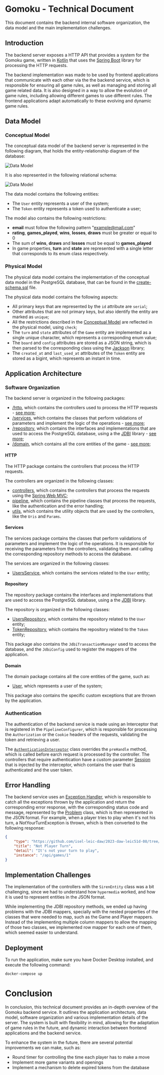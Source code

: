 # Gomoku - Technical Document

This document contains the backend internal software organization, the data model and the main implementation challenges.

## Introduction

The backend server exposes a HTTP API that provides a system for the Gomoku game, written in [Kotlin](https://kotlinlang.org/) that uses the [Spring Boot](https://spring.io/projects/spring-boot) library for processing the HTTP requests. 

The backend implementation was made to be used by frontend applications that communicate with each other via the the backend service, which is responsible for ensuring all game rules, as well as managing and storing all game related data. It is also designed in a way to allow the evolution of game rules, including allowing different games to use different rules. The frontend applications adapt automatically to these evolving and dynamic game rules.


## Data Model

### Conceptual Model

The conceptual data model of the backend server is represented in the following diagram, that holds the 
entity-relationship diagram of the database:

![Data Model](../../docs/diagrams/gomoku-diagrams-er-diagram.svg)

It is also represented in the following relational schema:

![Data Model](../../docs/diagrams/gomoku-diagrams-relational-diagram.svg)

The data model contains the following entities:
* The `User` entity represents a user of the system;
* The `Token` entity represents a token used to authenticate a user;


The model also contains the following restrictions:
* __email__ must follow the following pattern "example@mail.com"
* __rating__, __games_played__, __wins__, __losses__, __draws__ must be greater or equal to 0
* The sum of __wins__, __draws__ and __losses__ must be equal to __games_played__
* In game properties, __turn__ and __state__ are represented with a single letter that corresponds to its enum class respectively.

### Physical Model

The physical data model contains the implementation of the conceptual data model in the PostgreSQL database, that can be found in the [create-schema.sql](./src/sql/create-schema.sql) file.


The physical data model contains the following aspects:
* All primary keys that are represented by the `id` attribute are `serial`;
* Other attributes that are not primary keys, but also identify the entity are marked as `unique`;
* All the restrictions described in the [Conceptual Model](#conceptual-model) are reflected in the physical model, using `check`;
* The `turn` and `state` attributes of the `Game` entity are implemented as a single unique character, which represents a corresponding enum value;
* The `board` and `config` attributes are stored as a JSON string, which is then parsed to the corresponding class using the [Jackson](https://github.com/FasterXML/jackson) library;
* The `created_at` and `last_used_at` attributes of the `Token` entity are stored as a bigint, which represents an instant in time.


## Application Architecture

### Software Organization

The backend server is organized in the following packages:
* [/http](./src/main/kotlin/pt/isel/ps/anonichat/http), which contains the controllers used to process the HTTP requests - [see more](#http);
* [/services](./src/main/kotlin/pt/isel/ps/anonichat/services/), which contains the classes that perform validations of parameters and implement the logic of the operations - [see more](#services);
* [/repository](./src/main/kotlin/pt/isel/ps/anonichat/repository/), which contains the interfaces and implementations that are used to access the PostgreSQL database, using a the [JDBI](https://jdbi.org/) library - [see more](#repository);
* [/domain](./src/main/kotlin/pt/isel/ps/anonichat/domain/), which contains all the core entities of the game - [see more](#domain);


#### HTTP

The HTTP package contains the controllers that process the HTTP requests.

The controllers are organized in the following classes:
* [controllers](./src/main/kotlin/pt/isel/ps/anonichat/http/controllers/), which contains the controllers that process the requests using the [Spring Web MVC](https://docs.spring.io/spring-framework/reference/web/webmvc.html);
* [pipeline](./src/main/kotlin/pt/isel/ps/anonichat/http/pipeline/), which contains the pipeline classes that process the requests, like the authentication and the error handling;
* [utils](./src/main/kotlin/pt/isel/ps/anonichat/http/utils/), which contains the utility objects that are used by the controllers, like the `Uris` and `Params`.


#### Services

The services package contains the classes that perform validations of parameters and implement the logic of the operations. It is responsible for receiving the parameters from the controllers, validating them and calling the corresponding repository methods to access the database.

The services are organized in the following classes:
* [UsersService](./src/main/kotlin/pt/isel/ps/anonichat/services/UserService.kt), which contains the services related to the `User` entity;

#### Repository

The repository package contains the interfaces and implementations that are used to access the PostgreSQL database, using a the [JDBI](https://jdbi.org/) library.

The repository is organized in the following classes:
* [UsersRepository](./src/main/kotlin/pt/isel/ps/anonichat/repository/UserRepository.kt), which contains the repository related to the `User` entity;
* [TokenRepository](./src/main/kotlin/pt/isel/ps/anonichat/repository/TokenRepository.kt), which contains the repository related to the `Token` entity;

This package also contains the `JdbiTransactionManager` used to access the database, and the `JdbiConfig` used to register the mappers of the application.


#### Domain

The domain package contains all the core entities of the game, such as:
* [User](./src/main/kotlin/pt/isel/ps/anonichat/domain/user/User.kt), which represents a user of the system;

This package also contains the specific custom exceptions that are thrown by the application.


### Authentication

The authentication of the backend service is made using an Interceptor that is registered in the `PipelineConfigurer`, which is responsible for processing the `Authorization` or the `Cookie` headers of the requests, validating the token and retrieving a user.

The [`AuthenticationInterceptor`](./src/main/kotlin/pt/isel/ps/anonichat/http/pipeline/authentication/AuthenticationInterceptor.kt) class overrides the `preHandle` method, which is called before earch request is processed by the controller.
The controllers that require authentication have a custom parameter [Session](./src/main/kotlin/pt/isel/ps/anonichat/http/pipeline/authentication/Session.kt) that is injected by the interceptor, which contains the user that is authenticated and the user token. 


## Error Handling

The backend service uses an [Exception Handler](./src/main/kotlin/pt/isel/ps/anonichat/http/pipeline/ExceptionHandler.kt), which is responsible to catch all the exceptions thrown by the application and return the corresponding error response, with the corresponding status code and message, represented by the [Problem](./src/main/kotlin/pt/isel/ps/anonichat/http/media/Problem.kt) class, which is then represented in the JSON format. For example, when a player tries to play when it's not his turn, a NotYourTurnException is thrown, which is then converted to the following response:

```json
{
    "type": "https://github.com/isel-leic-daw/2023-daw-leic51d-08/tree/main/docs/problems/not-player-turn",
    "title": "Not Player Turn",
    "detail": "It's not your turn to play",
    "instance": "/api/games/1"
}
```


## Implementation Challenges

The implementation of the controllers with the `SirenEntity` class was a bit challenging, since we had to understand how `hypermedia` worked, and how it is used to represent entities in the JSON format.

While implementing the JDBI repository methods, we ended up having problems with the JDBI mappers, specially with the nested properties of the classes that were needed to map, such as the Game and Player mappers. 
Instead of the implementing multiple column mappers to allow the mapping of those two classes, we implemented row mapper for each one of them, which seemed easier to understand.

## Deployment

To run the application, make sure you have Docker Desktop installed, and execute the following command:

```bash
docker-compose up
```

# Conclusion

In conclusion, this technical document provides an in-depth overview of the Gomoku backend service. It outlines the application architecture, data model, software organization and various implementation details of the server.
The system is built with flexibility in mind, allowing for the adaptation of game rules in the future, and dynamic interaction between frontend applications and the backend service.

To enhance the system in the future, there are several potential improvements we can make, such as:
* Round timer for controlling the time each player has to make a move
* Implement more game variants and openings
* Implement a mechanism to delete expired tokens from the database
